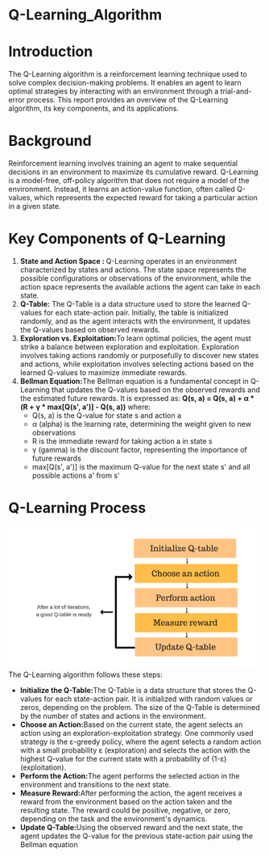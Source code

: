 # Q-Learning_Algorithm
<h1>Introduction</h1>
<p>The Q-Learning algorithm is a reinforcement learning technique used to solve complex decision-making problems. 
  It enables an agent to learn optimal strategies by interacting with an environment through a trial-and-error process. 
  This report provides an overview of the Q-Learning algorithm, its key components, and its applications.</p>
<h1>Background</h1>
<p>Reinforcement learning involves training an agent to make sequential decisions in an environment to maximize its cumulative reward. Q-Learning is a model-free,
  off-policy algorithm that does not require a model of the environment. 
  Instead, it learns an action-value function, often called Q-values, which represents the expected reward for taking a particular action in a given state.</p>
<h1>Key Components of Q-Learning</h1>
<ol>
  <li><b>State and Action Space : </b>
  Q-Learning operates in an environment characterized by states and actions. The state space represents the possible configurations or observations of the environment, while the action space represents the available actions the agent can take in each state.
  </li>
  <li><b>Q-Table:</b>
  The Q-Table is a data structure used to store the learned Q-values for each state-action pair. Initially, the table is initialized randomly, and as the agent interacts with the environment, it updates the Q-values based on observed rewards.
  </li>
  <li><b>Exploration vs. Exploitation:</b>To learn optimal policies, the agent must strike a balance between exploration and exploitation. Exploration involves taking actions randomly or purposefully to discover new states and actions, while exploitation involves selecting actions based on the learned Q-values to maximize immediate rewards.</li> 
  <li><b>Bellman Equation:</b>The Bellman equation is a fundamental concept in Q-Learning that updates the Q-values based on the observed rewards and the estimated future rewards. It is expressed as:
    <b>Q(s, a) = Q(s, a) + α * (R + γ * max[Q(s', a')] - Q(s, a))</b>
    where:<br>
    <ul>
      <li>Q(s, a) is the Q-value for state s and action a</li>
      <li>α (alpha) is the learning rate, determining the weight given to new observations</li>
      <li>R is the immediate reward for taking action a in state s</li>
      <li>γ (gamma) is the discount factor, representing the importance of future rewards</li>
      <li>max[Q(s', a')] is the maximum Q-value for the next state s' and all possible actions a' from s'</li>
    </ul>
  </li>
</ol>
<h1>Q-Learning Process</h1>
<img src="qLearningSteps.png"/>
The Q-Learning algorithm follows these steps:
<ul>
  <li><b>Initialize the Q-Table:</b>The Q-Table is a data structure that stores the Q-values for each state-action pair. It is initialized with random values or zeros, depending on the problem. The size of the Q-Table is determined by the number of states and actions in the environment.</li>
  <li><b>Choose an Action:</b>Based on the current state, the agent selects an action using an exploration-exploitation strategy. One commonly used strategy is the ε-greedy policy, where the agent selects a random action with a small probability ε (exploration) and selects the action with the highest Q-value for the current state with a probability of (1-ε) (exploitation).</li>
  <li><b>Perform the Action:</b>The agent performs the selected action in the environment and transitions to the next state.</li>
  <li><b>Measure Reward:</b>After performing the action, the agent receives a reward from the environment based on the action taken and the resulting state. The reward could be positive, negative, or zero, depending on the task and the environment's dynamics.</li>
  <li><b>Update Q-Table:</b>Using the observed reward and the next state, the agent updates the Q-value for the previous state-action pair using the Bellman equation</li>
</ul>









